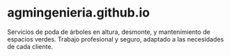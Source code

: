 # agmingenieria.github.io
Servicios de poda de árboles en altura, desmonte, y mantenimiento de espacios verdes. Trabajo profesional y seguro, adaptado a las necesidades de cada cliente.
